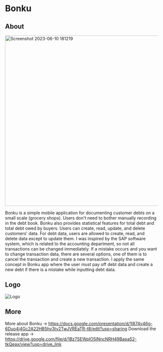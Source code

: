 # Bonku

## About
<img width="562" alt="Screenshot 2023-06-10 181219" src="https://github.com/ndstvn/bonku-project/assets/122267530/57339c39-50fb-43a3-b599-a161044b9ec8">

Bonku is a simple mobile application for documenting customer debts on a small scale (grocery shops). Users don't need to bother manually recording in the debt book. Bonku also provides statistical features for total debt and total debt owed by buyers. Users can create, read, update, and delete customers' data. For debt data, users are allowed to create, read, and delete data except to update them. I was inspired by the SAP software system, which is related to the accounting department, so not all transactions can be changed immediately. If a mistake occurs and you want to change transaction data, there are several options, one of them is to cancel the transaction and create a new transaction. I apply the same concept in Bonku app where the user must pay off debt data and create a new debt if there is a mistake while inputting debt data.

## Logo
![Logo](https://github.com/ndstvn/bonku-project/assets/122267530/863d6076-39a2-47f0-ae5d-ad89b221e4a1)

## More
More about Bonku -> https://docs.google.com/presentation/d/1l874v46g-6Duo4j4Gc2A22HB5hv3ty2TwJVREaTR-t8/edit?usp=sharing
Download the release app -> https://drive.google.com/file/d/1Bz7SEWpIO5lNncNRH49Bapa52-tkQeax/view?usp=drive_link
